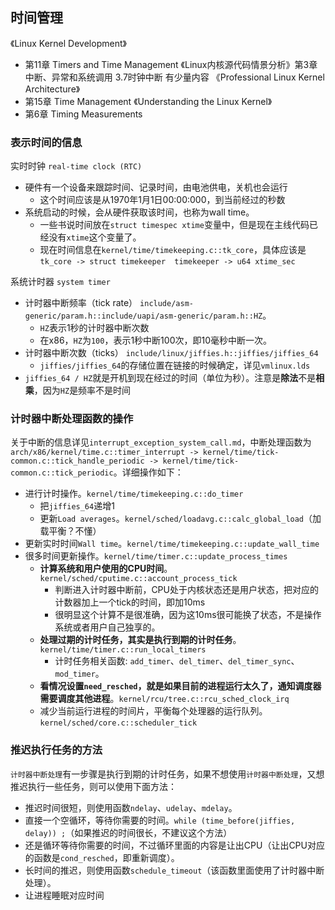 ## 时间管理
《Linux Kernel Development》
  - 第11章 Timers and Time Management
《Linux内核源代码情景分析》第3章中断、异常和系统调用 3.7时钟中断 有少量内容
《Professional Linux Kernel Architecture》
  - 第15章 Time Management
《Understanding the Linux Kernel》
  - 第6章 Timing Measurements


### 表示时间的信息
实时时钟 `real-time clock (RTC)`
- 硬件有一个设备来跟踪时间、记录时间，由电池供电，关机也会运行
  - 这个时间应该是从1970年1月1日00:00:000，到当前经过的秒数
- 系统启动的时候，会从硬件获取该时间，也称为wall time。
  - 一些书说时间放在`struct timespec xtime`变量中，但是现在主线代码已经没有`xtime`这个变量了。
  - 现在时间信息在`kernel/time/timekeeping.c::tk_core`，具体应该是`tk_core -> struct timekeeper	timekeeper -> u64 xtime_sec`

系统计时器 `system timer`
- 计时器中断频率（tick rate） `include/asm-generic/param.h::include/uapi/asm-generic/param.h::HZ`。
  - `HZ`表示1秒的计时器中断次数
  - 在x86，`HZ`为`100`，表示1秒中断100次，即10毫秒中断一次。
- 计时器中断次数（ticks） `include/linux/jiffies.h::jiffies/jiffies_64`
  - `jiffies/jiffies_64`的存储位置在链接的时候确定，详见`vmlinux.lds`
- `jiffies_64 / HZ`就是开机到现在经过的时间（单位为秒）。注意是**除法**不是**相乘**，因为`HZ`是频率不是时间


### 计时器中断处理函数的操作
关于中断的信息详见`interrupt_exception_system_call.md`，中断处理函数为`arch/x86/kernel/time.c::timer_interrupt -> kernel/time/tick-common.c::tick_handle_periodic -> kernel/time/tick-common.c::tick_periodic`。详细操作如下：
- 进行计时操作。`kernel/time/timekeeping.c::do_timer`
  - 把`jiffies_64`递增1
  - 更新`Load averages`。`kernel/sched/loadavg.c::calc_global_load`（加载平衡？不懂）
- 更新实时时间`Wall time`。`kernel/time/timekeeping.c::update_wall_time`
- 很多时间更新操作。`kernel/time/timer.c::update_process_times`
  - **计算系统和用户使用的CPU时间**。`kernel/sched/cputime.c::account_process_tick`
    - 判断进入计时器中断前，CPU处于内核状态还是用户状态，把对应的计数器加上一个tick的时间，即加10ms
    - 很明显这个计算不是很准确，因为这10ms很可能换了状态，不是操作系统或者用户自己独享的。
  - **处理过期的计时任务，其实是执行到期的计时任务**。`kernel/time/timer.c::run_local_timers`
    - 计时任务相关函数: `add_timer`、`del_timer`、`del_timer_sync`、`mod_timer`。
  - **看情况设置`need_resched`，就是如果目前的进程运行太久了，通知调度器需要调度其他进程**。`kernel/rcu/tree.c::rcu_sched_clock_irq`
  - 减少当前运行进程的时间片，平衡每个处理器的运行队列。`kernel/sched/core.c::scheduler_tick`


### 推迟执行任务的方法
`计时器中断处理`有一步骤是执行到期的计时任务，如果不想使用`计时器中断处理`，又想推迟执行一些任务，则可以使用下面方法：
- 推迟时间很短，则使用函数`ndelay`、`udelay`、`mdelay`。
- 直接一个空循环，等待你需要的时间。`while (time_before(jiffies, delay)) ;`（如果推迟的时间很长，不建议这个方法）
- 还是循环等待你需要的时间，不过循环里面的内容是让出CPU（让出CPU对应的函数是`cond_resched`，即重新调度）。
- 长时间的推迟，则使用函数`schedule_timeout`（该函数里面使用了计时器中断处理）。
- 让进程睡眠对应时间

